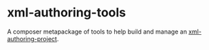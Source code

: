 # xml-authoring-tools
A composer metapackage of tools to help build and manage an [xml-authoring-project](https://github.com/forikal-uk/xml-authoring-project).


